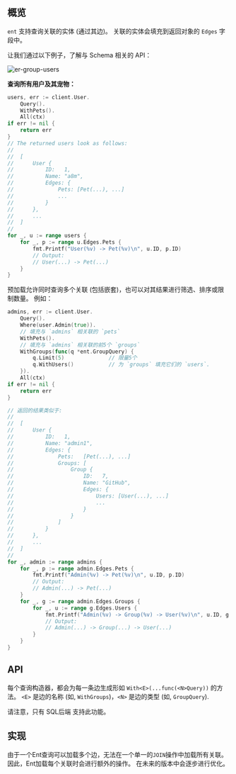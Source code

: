 ## 概览

`ent` 支持查询关联的实体 (通过其边)。 关联的实体会填充到返回对象的 `Edges` 字段中。

让我们通过以下例子，了解与 Schema 相关的 API：

![er-group-users](https://entgo.io/images/assets/er_user_pets_groups.png)



**查询所有用户及其宠物：**
```go
users, err := client.User.
    Query().
    WithPets().
    All(ctx)
if err != nil {
    return err
}
// The returned users look as follows:
//
//  [
//      User {
//          ID:   1,
//          Name: "a8m",
//          Edges: {
//              Pets: [Pet(...), ...]
//              ...
//          }
//      },
//      ...
//  ]
//
for _, u := range users {
    for _, p := range u.Edges.Pets {
        fmt.Printf("User(%v) -> Pet(%v)\n", u.ID, p.ID)
        // Output:
        // User(...) -> Pet(...)
    }
} 
```

预加载允许同时查询多个关联 (包括嵌套)，也可以对其结果进行筛选、排序或限制数量。 例如：

```go
admins, err := client.User.
    Query().
    Where(user.Admin(true)).
    // 填充与 `admins` 相关联的 `pets`
    WithPets().
    // 填充与 `admins` 相关联的前5个 `groups`
    WithGroups(func(q *ent.GroupQuery) {
        q.Limit(5)              // 限量5个
        q.WithUsers()           // 为 `groups` 填充它们的 `users`.
    }).
    All(ctx)
if err != nil {
    return err
}

// 返回的结果类似于:
//
//  [
//      User {
//          ID:   1,
//          Name: "admin1",
//          Edges: {
//              Pets:   [Pet(...), ...]
//              Groups: [
//                  Group {
//                      ID:   7,
//                      Name: "GitHub",
//                      Edges: {
//                          Users: [User(...), ...]
//                          ...
//                      }
//                  }
//              ]
//          }
//      },
//      ...
//  ]
//
for _, admin := range admins {
    for _, p := range admin.Edges.Pets {
        fmt.Printf("Admin(%v) -> Pet(%v)\n", u.ID, p.ID)
        // Output:
        // Admin(...) -> Pet(...)
    }
    for _, g := range admin.Edges.Groups {
        for _, u := range g.Edges.Users {
            fmt.Printf("Admin(%v) -> Group(%v) -> User(%v)\n", u.ID, g.ID, u.ID)
            // Output:
            // Admin(...) -> Group(...) -> User(...)
        }
    }
} 
```

## API

每个查询构造器，都会为每一条边生成形如 `With<E>(...func(<N>Query))` 的方法。 `<E>` 是边的名称 (如, `WithGroups`)，`<N>` 是边的类型 (如, `GroupQuery`).

请注意，只有 SQL后端 支持此功能。

## 实现

由于一个Ent查询可以加载多个边，无法在一个单一的`JOIN`操作中加载所有关联。 因此，Ent加载每个关联时会进行额外的操作。 在未来的版本中会逐步进行优化。
